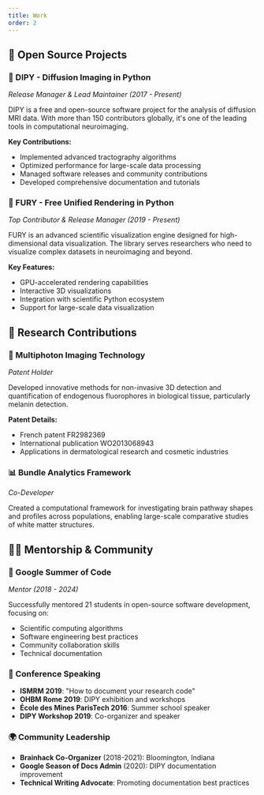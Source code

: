 ```yaml
---
title: Work
order: 2
---
```


## 🚀 Open Source Projects

### 🧠 DIPY - Diffusion Imaging in Python

*Release Manager & Lead Maintainer (2017 - Present)*

DIPY is a free and open-source software project for the analysis of diffusion MRI data. With more than 150 contributors globally, it's one of the leading tools in computational neuroimaging.

**Key Contributions:**

- Implemented advanced tractography algorithms
- Optimized performance for large-scale data processing  
- Managed software releases and community contributions
- Developed comprehensive documentation and tutorials

### 🎨 FURY - Free Unified Rendering in Python

*Top Contributor & Release Manager (2019 - Present)*

FURY is an advanced scientific visualization engine designed for high-dimensional data visualization. The library serves researchers who need to visualize complex datasets in neuroimaging and beyond.

**Key Features:**

- GPU-accelerated rendering capabilities
- Interactive 3D visualizations
- Integration with scientific Python ecosystem
- Support for large-scale data visualization

## 🔬 Research Contributions

### 🔬 Multiphoton Imaging Technology

*Patent Holder*

Developed innovative methods for non-invasive 3D detection and quantification of endogenous fluorophores in biological tissue, particularly melanin detection.

**Patent Details:**

- French patent FR2982369
- International publication WO2013068943
- Applications in dermatological research and cosmetic industries

### 📊 Bundle Analytics Framework

*Co-Developer*

Created a computational framework for investigating brain pathway shapes and profiles across populations, enabling large-scale comparative studies of white matter structures.

## 👨‍🏫 Mentorship & Community

### 🌟 Google Summer of Code

*Mentor (2018 - 2024)*

Successfully mentored 21 students in open-source software development, focusing on:

- Scientific computing algorithms
- Software engineering best practices
- Community collaboration skills
- Technical documentation

### 🎤 Conference Speaking

- **ISMRM 2019**: "How to document your research code"
- **OHBM Rome 2019**: DIPY exhibition and workshops
- **École des Mines ParisTech 2016**: Summer school speaker
- **DIPY Workshop 2019**: Co-organizer and speaker

### 🌍 Community Leadership

- **Brainhack Co-Organizer** (2018-2021): Bloomington, Indiana
- **Google Season of Docs Admin** (2020): DIPY documentation improvement
- **Technical Writing Advocate**: Promoting documentation best practices
